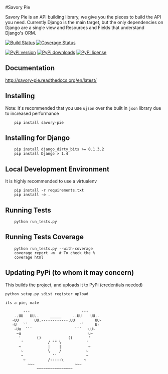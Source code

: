 #Savory Pie

Savory Pie is an API building library, we give you the pieces to build the API
you need. Currently Django is the main target, but the only dependencies on
Django are a single view and Resources and Fields that understand Django's ORM.


[![Build Status](https://travis-ci.org/RueLaLa/savory-pie.svg?branch=master)](https://travis-ci.org/RueLaLa/savory-pie) 
[![Coverage Status](https://coveralls.io/repos/RueLaLa/savory-pie/badge.svg?branch=master&service=github)](https://coveralls.io/github/RueLaLa/savory-pie?branch=master)

[![PyPi version](https://pypip.in/v/savory-pie/badge.png)](https://crate.io/packages/savory-pie/)
[![PyPi downloads](https://pypip.in/d/savory-pie/badge.png)](https://crate.io/packages/savory-pie/)
[![PyPi license](https://pypip.in/license/savory-pie/badge.png)](https://pypi.python.org/pypi/savory-pie/)

Documentation
-----
http://savory-pie.readthedocs.org/en/latest/


Installing
----
Note: it's recommended that you use `ujson` over the built in `json` library due to increased performance
```
    pip install savory-pie
```

Installing for Django
-----
```
    pip install django_dirty_bits >= 0.1.3.2
    pip install Django > 1.4
```

Local Development Environment
-----
It is highly recommended to use a virtualenv
```
    pip install -r requirements.txt
    pip install -e .
```


Running Tests
-----
```
    python run_tests.py
```

Running Tests Coverage
-----
```
    python run_tests.py --with-coverage
    coverage report -m  # To check the %
    coverage html
```

Updating PyPi (to whom it may concern)
-----
This builds the project, and uploads it to PyPi (credentials needed)
```
python setup.py sdist register upload
```

```
its a pie, mate

        ---                       ---
    -.UU   UU.-     _____     -.UU    UU.-
   -UU       UU.------------.UU         UU-
   -U   ``                       ``     U-
    ~Uu  ```                   ```   uU~
     ~u                              u~
      '       ()            ()       '
       '           / "" \           '
      ~            |    |            ~
       ~           \    /           ~
       ~             ''             ~
        ~          /-----\         ~
          ~~~                  ~~~
              ~~~~~~~~~~~~~~~~
```

